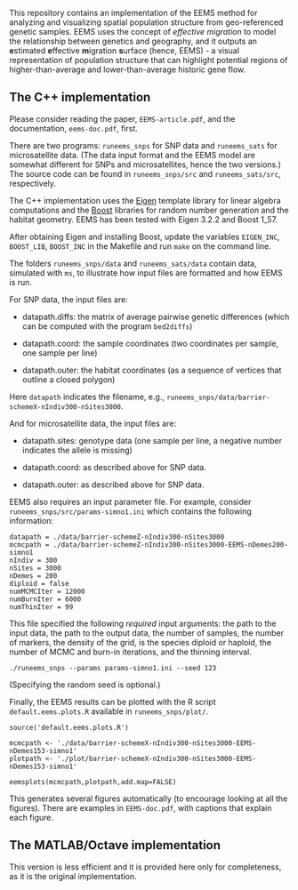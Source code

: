 
This repository contains an implementation of the EEMS method for analyzing and visualizing spatial population structure from geo-referenced genetic samples. EEMS uses the concept of *effective migration* to model the relationship between genetics and geography, and it outputs an **e**stimated **e**ffective **m**igration **s**urface (hence, EEMS) - a visual representation of population structure that can highlight potential regions of higher-than-average and lower-than-average historic gene flow.

## The C++ implementation

Please consider reading the paper, `EEMS-article.pdf`, and the documentation, `eems-doc.pdf`, first.

There are two programs: `runeems_snps` for SNP data and `runeems_sats` for microsatellite data. (The data input format and the EEMS model are somewhat different for SNPs and microsatellites, hence the two versions.) The source code can be found in `runeems_snps/src` and `runeems_sats/src`, respectively.

The C++ implementation uses the [Eigen](http://eigen.tuxfamily.org) template library for linear algebra computations and the [Boost](http://www.boost.org) libraries for random number generation and the habitat geometry. EEMS has been tested with Eigen 3.2.2 and Boost 1_57.

After obtaining Eigen and installing Boost, update the variables `EIGEN_INC`, `BOOST_LIB`, `BOOST_INC` in the Makefile and run `make` on the command line.

The folders `runeems_snps/data` and `runeems_sats/data` contain data, simulated with `ms`, to illustrate how input files are formatted and how EEMS is run.

For SNP data, the input files are:

* datapath.diffs: the matrix of average pairwise genetic differences (which can be computed with the program `bed2diffs`)

* datapath.coord: the sample coordinates (two coordinates per sample, one sample per line)

* datapath.outer: the habitat coordinates (as a sequence of vertices that outline a closed polygon)

Here `datapath` indicates the filename, e.g., `runeems_snps/data/barrier-schemeX-nIndiv300-nSites3000`.

And for microsatellite data, the input files are:

* datapath.sites: genotype data (one sample per line, a negative number indicates the allele is missing)

* datapath.coord: as described above for SNP data.

* datapath.outer: as described above for SNP data.

EEMS also requires an input parameter file. For example, consider `runeems_snps/src/params-simno1.ini` which contains the following information:

```
datapath = ./data/barrier-schemeZ-nIndiv300-nSites3000
mcmcpath = ./data/barrier-schemeZ-nIndiv300-nSites3000-EEMS-nDemes200-simno1
nIndiv = 300
nSites = 3000
nDemes = 200
diploid = false
numMCMCIter = 12000
numBurnIter = 6000
numThinIter = 99
```

This file specified the following *required* input arguments: the path to the input data, the path to the output data, the number of samples, the number of markers, the density of the grid, is the species diploid or haploid, the number of MCMC and burn-in iterations, and the thinning interval.

```
./runeems_snps --params params-simno1.ini --seed 123
```

(Specifying the random seed is optional.)

Finally, the EEMS results can be plotted with the R script `default.eems.plots.R` available in `runeems_snps/plot/`.

```
source('default.eems.plots.R')

mcmcpath <- './data/barrier-schemeX-nIndiv300-nSites3000-EEMS-nDemes153-simno1'
plotpath <- './plot/barrier-schemeX-nIndiv300-nSites3000-EEMS-nDemes153-simno1'

eemsplots(mcmcpath,plotpath,add.map=FALSE)
```

This generates several figures automatically (to encourage looking at all the figures). There are examples in `EEMS-doc.pdf`, with captions that explain each figure.

## The MATLAB/Octave implementation

This version is less efficient and it is provided here only for completeness, as it is the original implementation.
